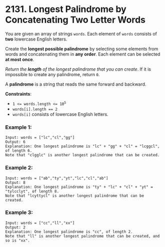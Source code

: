 # 2131. Longest Palindrome by Concatenating Two Letter Words

You are given an array of strings `words`. Each element of `words` consists of **two** lowercase English letters.

Create the **longest possible palindrome** by selecting some elements from words and concatenating them in **any order**. Each element can be selected **at most once**.

*Return the* ***length*** *of the longest palindrome that you can create*. If it is impossible to create any palindrome, return `0`.

A **palindrome** is a string that reads the same forward and backward.

**Constraints**:
- <code>1 <= words.length <= 10<sup>5</sup></code>
- `words[i].length == 2`
- `words[i]` consists of lowercase English letters.

### Example 1:
```
Input: words = ["lc","cl","gg"]
Output: 6
Explanation: One longest palindrome is "lc" + "gg" + "cl" = "lcggcl", of length 6.
Note that "clgglc" is another longest palindrome that can be created.
```

### Example 2:
```
Input: words = ["ab","ty","yt","lc","cl","ab"]
Output: 8
Explanation: One longest palindrome is "ty" + "lc" + "cl" + "yt" = "tylcclyt", of length 8.
Note that "lcyttycl" is another longest palindrome that can be created.
```

### Example 3:
```
Input: words = ["cc","ll","xx"]
Output: 2
Explanation: One longest palindrome is "cc", of length 2.
Note that "ll" is another longest palindrome that can be created, and so is "xx".
```
